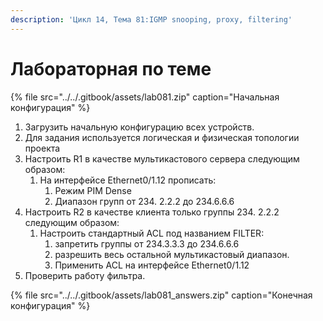 ```yaml
---
description: 'Цикл 14, Тема 81:IGMP snooping, proxy, filtering'
---
```


# Лабораторная по теме

{% file src="../../.gitbook/assets/lab081.zip" caption="Начальная конфигурация" %}

1. Загрузить начальную конфигурацию всех устройств.
2. Для задания используется логическая и физическая топологии проекта
3. Настроить R1 в качестве мультикастового сервера следующим образом:
   1. На интерфейсе Ethernet0/1.12 прописать:
      1. Режим PIM Dense
      2. Диапазон групп от 234. 2.2.2 до 234.6.6.6
4. Настроить R2 в качестве клиента только группы 234. 2.2.2 следующим образом:
   1. Настроить стандартный ACL под названием FILTER:
      1. запретить группы от 234.3.3.3 до 234.6.6.6
      2. разрешить весь остальной мультикастовый диапазон.
      3. Применить ACL на интерфейсе Ethernet0/1.12
5. Проверить работу фильтра.

{% file src="../../.gitbook/assets/lab081\_answers.zip" caption="Конечная конфигурация" %}

